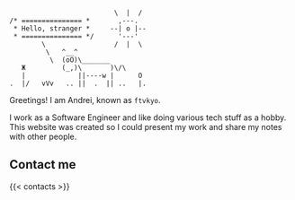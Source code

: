 ---
---

<div class="center-self cow">

                              \  |  /
    /* =============== *       ,---.
     * Hello, stranger *     --| o |--
     * =============== */      '---'
            \                 /  |  \
             \   ^__^
              \  (oO)\_______
       Ж         (_,)\       )\/\
       |             ||----w |      O
    .  |/   vVv   .. ||  .  || ..   |.

</div>

Greetings!
I am Andrei, known as `ftvkyo`.

I work as a Software Engineer and like doing various tech stuff as a hobby.
This website was created so I could present my work and share my notes with other people.

## Contact me

{{< contacts >}}

